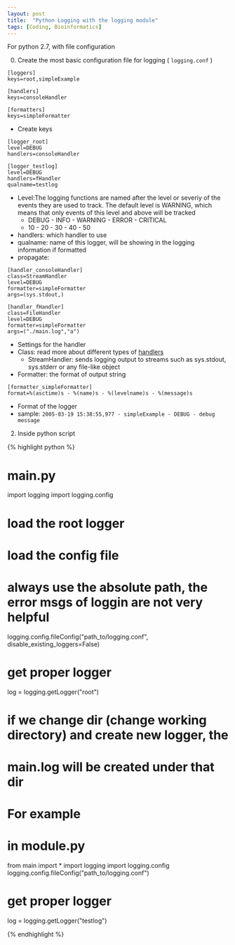 ```yaml
---
layout: post
title:  "Python Logging with the logging module"
tags: [Coding, Bioinformatics]
---
```


For python 2.7, with file configuration 

0. Create the most basic configuration file for logging ( `logging.conf` )

```
[loggers]
keys=root,simpleExample

[handlers]
keys=consoleHandler

[formatters]
keys=simpleFormatter
```

* Create keys 

```
[logger_root]
level=DEBUG
handlers=consoleHandler

[logger_testlog]
level=DEBUG
handlers=fHandler
qualname=testlog
```

* Level:The logging functions are named after 
the level or severiy of the events they are 
used to track. The default level is WARNING, 
which means that only events of this level 
and above will be tracked
    * DEBUG - INFO - WARNING - ERROR - CRITICAL
    * 10 - 20 - 30 - 40 - 50
* handlers: which handler to use
* qualname: name of this logger, will be showing in the logging 
information if formatted
* propagate: 


```
[handler_consoleHandler]
class=StreamHandler
level=DEBUG
formatter=simpleFormatter
args=(sys.stdout,)

[handler_fHandler]
class=FileHandler
level=DEBUG
formatter=simpleFormatter
args=("./main.log","a")
```

* Settings for the handler
* Class: read more about different types of [handlers](https://docs.python.org/2/howto/logging.html#useful-handlers)
    * StreamHandler: sends logging output to streams 
    such as sys.stdout, sys.stderr or any file-like object
* Formatter: the format of output string

```
[formatter_simpleFormatter]
format=%(asctime)s - %(name)s - %(levelname)s - %(message)s
```
* Format of the logger
* sample: 
``2005-03-19 15:38:55,977 - simpleExample - DEBUG - debug message``

2. Inside python script

{% highlight python %}
# main.py
import logging
import logging.config

# load the root logger
# load the config file
# always use the absolute path, the error msgs of loggin are not very helpful
logging.config.fileConfig("path_to/logging.conf", disable_existing_loggers=False)
# get proper logger
log = logging.getLogger("root")

# if we change dir (change working directory) and create new logger, the 
# main.log will be created under that dir
# For example
# in module.py
from main import *
import logging
import logging.config
logging.config.fileConfig("path_to/logging.conf")

# get proper logger
log = logging.getLogger("testlog")

{% endhighlight %}



